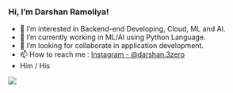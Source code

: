 ### Hi, I’m Darshan Ramoliya!
- 👀 I’m interested in Backend-end Developing, Cloud, ML and AI.
- 🌱 I’m currently working in ML/AI using Python Language.
- 💞️ I’m looking for collaborate in application development.
- 📫 How to reach me : [Instagram - @darshan.3zero](https://www.instagram.com/darshan.3zero/)
- Him / His


<img src="https://github-readme-stats.vercel.app/api?username=dp-wrld&&show_icons=true&title_color=151515&icon_color=bgrb12&text_color=000000">